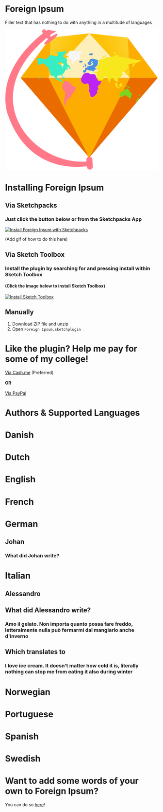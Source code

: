 # Foreign Ipsum

Filler text that has nothing to do with anything in a multitude of languages 

![Foreign Ipsum Logo 2.2](https://raw.githubusercontent.com/3raxton/ForeignIpsum/master/Foreign%20Ipsum%20Logo.png)

# Installing Foreign Ipsum

## Via Sketchpacks

### Just click the button below or from the Sketchpacks App

[![Install Foreign Ipsum with Sketchpacks](http://sketchpacks-com.s3.amazonaws.com/assets/badges/sketchpacks-badge-install.png "Install Foreign Ipsum with Sketchpacks")](https://sketchpacks.com/3raxton/ForeignIpsum/install)

(Add gif of how to do this here)


## Via Sketch Toolbox

### Install the plugin by searching for and pressing install within Sketch Toolbox 
#### (Click the image below to install Sketch Toolbox)

[![Install Sketch Toolbox](http://sketchtoolbox.com/images/logo.png "Install Foreign Ipsum with Sketch Toolbox")](http://www.sketchtoolbox.com)


## Manually

1. [Download ZIP file](github.com/3raxton/ForeignIpsum/archive/master.zip) and unzip
2. Open `Foreign Ipsum.sketchplugin`



# Like the plugin? Help me pay for some of my college!
[Via Cash.me](https://cash.me/$3raxton) (Preferred)
</br></br><b> OR </b></br></br>
[Via PayPal](https://www.paypal.me/BraxtonHuff)


# Authors & Supported Languages 

# Danish
# Dutch
# English
# French
# German

## Johan

### What did Johan write?

# Italian
## Alessandro
## What did Alessandro write?
### Amo il gelato. Non importa quanto possa fare freddo, letteralmente nulla può fermarmi dal mangiarlo anche d'inverno 
## Which translates to 
### I love ice cream. It doesn't matter how cold it is, literally nothing can stop me from eating it also during winter
# Norwegian
# Portuguese 
# Spanish
# Swedish

# Want to add some words of your own to Foreign Ipsum?
You can do so [here](https://goo.gl/forms/89yQwlTlONWvNwrB3)!
